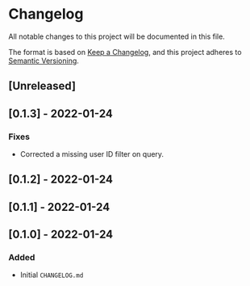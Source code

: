 # Changelog
All notable changes to this project will be documented in this file.

The format is based on [Keep a Changelog](https://keepachangelog.com/en/1.0.0/),
and this project adheres to [Semantic Versioning](https://semver.org/spec/v2.0.0.html).

## [Unreleased]

## [0.1.3] - 2022-01-24

### Fixes
- Corrected a missing user ID filter on query.

## [0.1.2] - 2022-01-24
## [0.1.1] - 2022-01-24
## [0.1.0] - 2022-01-24

### Added
- Initial `CHANGELOG.md`
